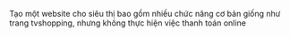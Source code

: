 Tạo một website cho siêu thị bao gồm nhiều chức năng cơ bản giống như trang tvshopping, nhưng không thực hiện việc thanh toán online